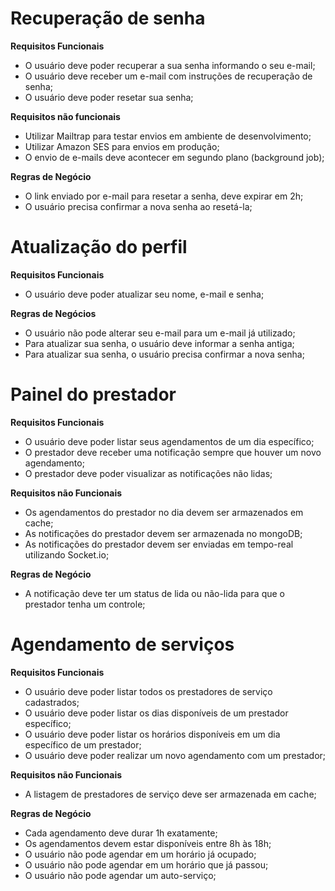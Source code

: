 # Recuperação de senha

**Requisitos Funcionais**

- O usuário deve poder recuperar a sua senha informando o seu e-mail;
- O usuário deve receber um e-mail com instruções de recuperação de senha;
- O usuário deve poder resetar sua senha;

**Requisitos não funcionais**

- Utilizar Mailtrap para testar envios em ambiente de desenvolvimento;
- Utilizar Amazon SES para envios em produção;
- O envio de e-mails deve acontecer em segundo plano (background job);

**Regras de Negócio**

- O link enviado por e-mail para resetar a senha, deve expirar em 2h;
- O usuário precisa confirmar a nova senha ao resetá-la;

# Atualização do perfil

**Requisitos Funcionais**

- O usuário deve poder atualizar seu nome, e-mail e senha;

**Regras de Negócios**

- O usuário não pode alterar seu e-mail para um e-mail já utilizado;
- Para atualizar sua senha, o usuário deve informar a senha antiga;
- Para atualizar sua senha, o usuário precisa confirmar a nova senha;

# Painel do prestador

**Requisitos Funcionais**

- O usuário deve poder listar seus agendamentos de um dia específico;
- O prestador deve receber uma notificação sempre que houver um novo agendamento;
- O prestador deve poder visualizar as notificações não lidas;

**Requisitos não Funcionais**

- Os agendamentos do prestador no dia devem ser armazenados em cache;
- As notificações do prestador devem ser armazenada no mongoDB;
- As notificações do prestador devem ser enviadas em tempo-real utilizando Socket.io;

**Regras de Negócio**

- A notificação deve ter um status de lida ou não-lida para que o prestador tenha um controle;

# Agendamento de serviços

**Requisitos Funcionais**

- O usuário deve poder listar todos os prestadores de serviço cadastrados;
- O usuário deve poder listar os dias disponíveis de um prestador específico;
- O usuário deve poder listar os horários disponíveis em um dia específico de um prestador;
- O usuário deve poder realizar um novo agendamento com um prestador;

**Requisitos não Funcionais**

- A listagem de prestadores de serviço deve ser armazenada em cache;

**Regras de Negócio**

- Cada agendamento deve durar 1h exatamente;
- Os agendamentos devem estar disponíveis entre 8h às 18h;
- O usuário não pode agendar em um horário já ocupado;
- O usuário não pode agendar em um horário que já passou;
- O usuário não pode agendar um auto-serviço;

